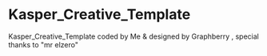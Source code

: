 # Kasper_Creative_Template
Kasper_Creative_Template coded by Me &amp; designed by Graphberry , special thanks to "mr elzero"
